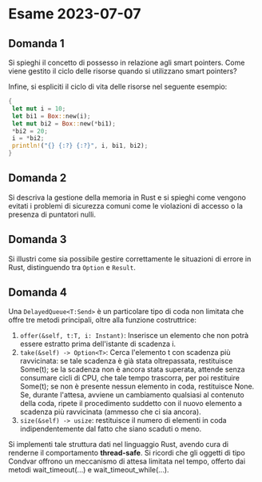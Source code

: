 # Esame 2023-07-07

## Domanda 1

Si spieghi il concetto di possesso in relazione agli smart pointers. Come viene gestito il ciclo delle risorse quando si utilizzano smart pointers?

Infine, si espliciti il ciclo di vita delle risorse nel seguente esempio:

```rust
{
 let mut i = 10;
 let bi1 = Box::new(i);
 let mut bi2 = Box::new(*bi1);
 *bi2 = 20;
 i = *bi2;
 println!("{} {:?} {:?}", i, bi1, bi2);
}
```

## Domanda 2

Si descriva la gestione della memoria in Rust e si spieghi come vengono evitati i problemi di sicurezza comuni come le violazioni di accesso o la presenza di puntatori nulli.

## Domanda 3

Si illustri come sia possibile gestire correttamente le situazioni di errore in Rust, distinguendo tra `Option` e `Result`.

## Domanda 4

Una `DelayedQueue<T:Send>` è un particolare tipo di coda non limitata che offre tre metodi principali, oltre alla funzione costruttrice:

1. `offer(&self, t:T, i: Instant)`: Inserisce un elemento che non potrà essere estratto prima dell'istante di scadenza i.
2. `take(&self) -> Option<T>`: Cerca l'elemento t con scadenza più ravvicinata: se tale scadenza è già stata oltrepassata, restituisce Some(t); se la scadenza non è ancora stata superata, attende senza consumare cicli di CPU, che tale tempo trascorra, per poi restituire Some(t); se non è presente nessun elemento in coda, restituisce None. Se, durante l'attesa, avviene un cambiamento qualsiasi al contenuto della coda, ripete il procedimento suddetto con il nuovo elemento a scadenza più ravvicinata (ammesso che ci sia ancora).
3. `size(&self) -> usize`: restituisce il numero di elementi in coda indipendentemente dal fatto che siano scaduti o meno.

Si implementi tale struttura dati nel linguaggio Rust, avendo cura di renderne il comportamento **thread-safe**. Si ricordi che gli oggetti di tipo Condvar offrono un meccanismo di attesa limitata nel tempo, offerto dai metodi wait_timeout(...) e wait_timeout_while(...).
